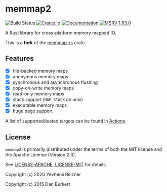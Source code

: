# memmap2
![Build Status](https://github.com/RazrFalcon/memmap2-rs/workflows/Rust/badge.svg)
[![Crates.io](https://img.shields.io/crates/v/memmap2.svg)](https://crates.io/crates/memmap2)
[![Documentation](https://docs.rs/memmap2/badge.svg)](https://docs.rs/memmap2)
[![MSRV 1.63.0](https://img.shields.io/badge/msrv-1.63.0-dea584.svg?logo=rust)](https://github.com/rust-lang/rust/releases/tag/1.63.0)

A Rust library for cross-platform memory mapped IO.

This is a **fork** of the [memmap-rs](https://github.com/danburkert/memmap-rs) crate.

## Features

- [x] file-backed memory maps
- [x] anonymous memory maps
- [x] synchronous and asynchronous flushing
- [x] copy-on-write memory maps
- [x] read-only memory maps
- [x] stack support (`MAP_STACK` on unix)
- [x] executable memory maps
- [x] huge page support

A list of supported/tested targets can be found in [Actions](https://github.com/RazrFalcon/memmap2-rs/actions).

## License

`memmap2` is primarily distributed under the terms of both the MIT license and the
Apache License (Version 2.0).

See [LICENSE-APACHE](LICENSE-APACHE), [LICENSE-MIT](LICENSE-MIT) for details.

Copyright (c) 2020 Yevhenii Reizner

Copyright (c) 2015 Dan Burkert
